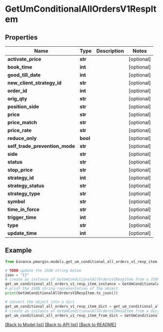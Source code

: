 # GetUmConditionalAllOrdersV1RespItem


## Properties

Name | Type | Description | Notes
------------ | ------------- | ------------- | -------------
**activate_price** | **str** |  | [optional] 
**book_time** | **int** |  | [optional] 
**good_till_date** | **int** |  | [optional] 
**new_client_strategy_id** | **str** |  | [optional] 
**order_id** | **int** |  | [optional] 
**orig_qty** | **str** |  | [optional] 
**position_side** | **str** |  | [optional] 
**price** | **str** |  | [optional] 
**price_match** | **str** |  | [optional] 
**price_rate** | **str** |  | [optional] 
**reduce_only** | **bool** |  | [optional] 
**self_trade_prevention_mode** | **str** |  | [optional] 
**side** | **str** |  | [optional] 
**status** | **str** |  | [optional] 
**stop_price** | **str** |  | [optional] 
**strategy_id** | **int** |  | [optional] 
**strategy_status** | **str** |  | [optional] 
**strategy_type** | **str** |  | [optional] 
**symbol** | **str** |  | [optional] 
**time_in_force** | **str** |  | [optional] 
**trigger_time** | **int** |  | [optional] 
**type** | **str** |  | [optional] 
**update_time** | **int** |  | [optional] 

## Example

```python
from binance.pmargin.models.get_um_conditional_all_orders_v1_resp_item import GetUmConditionalAllOrdersV1RespItem

# TODO update the JSON string below
json = "{}"
# create an instance of GetUmConditionalAllOrdersV1RespItem from a JSON string
get_um_conditional_all_orders_v1_resp_item_instance = GetUmConditionalAllOrdersV1RespItem.from_json(json)
# print the JSON string representation of the object
print(GetUmConditionalAllOrdersV1RespItem.to_json())

# convert the object into a dict
get_um_conditional_all_orders_v1_resp_item_dict = get_um_conditional_all_orders_v1_resp_item_instance.to_dict()
# create an instance of GetUmConditionalAllOrdersV1RespItem from a dict
get_um_conditional_all_orders_v1_resp_item_from_dict = GetUmConditionalAllOrdersV1RespItem.from_dict(get_um_conditional_all_orders_v1_resp_item_dict)
```
[[Back to Model list]](../README.md#documentation-for-models) [[Back to API list]](../README.md#documentation-for-api-endpoints) [[Back to README]](../README.md)


